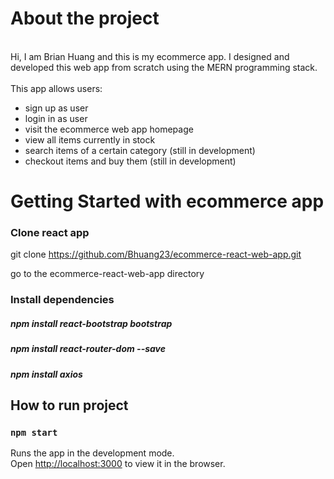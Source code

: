 # About the project

<br>
Hi, I am Brian Huang and this is my ecommerce app.
I designed and developed this web app from scratch using the MERN programming stack. 
<br/>
<br>
This app allows users:

<br/>

* sign up as user
* login in as user
* visit the ecommerce web app homepage
* view all items currently in stock
* search items of a certain category (still in development)
* checkout items and buy them (still in development)


# Getting Started with ecommerce app

### Clone react app
git clone https://github.com/Bhuang23/ecommerce-react-web-app.git

go to the ecommerce-react-web-app directory


### Install dependencies
##### npm install react-bootstrap bootstrap
##### npm install react-router-dom --save
##### npm install axios
## How to run project
### `npm start`

Runs the app in the development mode.\
Open [http://localhost:3000](http://localhost:3000) to view it in the browser.

